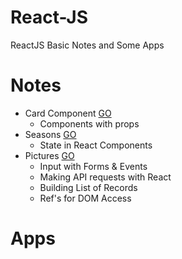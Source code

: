 # React-JS
ReactJS Basic Notes and Some Apps

# Notes

* Card Component [GO](https://github.com/HopeMashal/React-JS/tree/master/Notes/components/src)
  * Components with props
* Seasons [GO](https://github.com/HopeMashal/React-JS/tree/master/Notes/seasons/src)
  * State in React Components
* Pictures [GO](https://github.com/HopeMashal/React-JS/tree/master/Notes/pics/src)
  * Input with Forms & Events
  * Making API requests with React
  * Building List of Records
  * Ref's for DOM Access

# Apps


